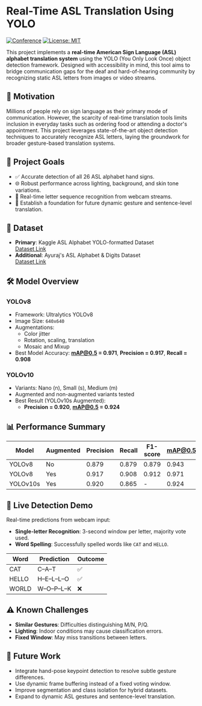 # Real-Time ASL Translation Using YOLO

[![Conference](https://img.shields.io/badge/ICLR-2025-blue)]()
[![License: MIT](https://img.shields.io/badge/License-MIT-yellow.svg)]()

This project implements a **real-time American Sign Language (ASL) alphabet translation system** using the YOLO (You Only Look Once) object detection framework. Designed with accessibility in mind, this tool aims to bridge communication gaps for the deaf and hard-of-hearing community by recognizing static ASL letters from images or video streams.

## 🧠 Motivation

Millions of people rely on sign language as their primary mode of communication. However, the scarcity of real-time translation tools limits inclusion in everyday tasks such as ordering food or attending a doctor's appointment. This project leverages state-of-the-art object detection techniques to accurately recognize ASL letters, laying the groundwork for broader gesture-based translation systems.

## 🎯 Project Goals

- ✅ Accurate detection of all 26 ASL alphabet hand signs.
- 🌐 Robust performance across lighting, background, and skin tone variations.
- 🎥 Real-time letter sequence recognition from webcam streams.
- 🚀 Establish a foundation for future dynamic gesture and sentence-level translation.

## 📁 Dataset

- **Primary**: Kaggle ASL Alphabet YOLO-formatted Dataset  
  [Dataset Link](https://www.kaggle.com/datasets/daskoushik/sign-language-dataset-for-yolov7)
- **Additional**: Ayuraj's ASL Alphabet & Digits Dataset  
  [Dataset Link](https://www.kaggle.com/datasets/ayuraj/asl-dataset)

## 🛠️ Model Overview

### YOLOv8

- Framework: Ultralytics YOLOv8
- Image Size: `640x640`
- Augmentations:
  - Color jitter
  - Rotation, scaling, translation
  - Mosaic and Mixup
- Best Model Accuracy: **mAP@0.5 = 0.971**, **Precision = 0.917**, **Recall = 0.908**

### YOLOv10

- Variants: Nano (n), Small (s), Medium (m)
- Augmented and non-augmented variants tested
- Best Result (YOLOv10s Augmented):
  - **Precision = 0.920**, **mAP@0.5 = 0.924**

## 📊 Performance Summary

| Model         | Augmented | Precision | Recall | F1-score | mAP@0.5 |
|---------------|-----------|-----------|--------|----------|----------|
| YOLOv8        | No        | 0.879     | 0.879  | 0.879    | 0.943    |
| YOLOv8        | Yes       | 0.917     | 0.908  | 0.912    | 0.971    |
| YOLOv10s      | Yes       | 0.920     | 0.865  | -        | 0.924    |

## 🎥 Live Detection Demo

Real-time predictions from webcam input:

- **Single-letter Recognition**: 3-second window per letter, majority vote used.
- **Word Spelling**: Successfully spelled words like `CAT` and `HELLO`.

| Word   | Prediction | Outcome |
|--------|------------|---------|
| CAT    | C–A–T      | ✅      |
| HELLO  | H–E–L–L–O  | ✅      |
| WORLD  | W–O–P–L–K  | ❌      |

## ⚠️ Known Challenges

- **Similar Gestures**: Difficulties distinguishing M/N, P/Q.
- **Lighting**: Indoor conditions may cause classification errors.
- **Fixed Window**: May miss transitions between letters.

## 🔮 Future Work

- Integrate hand-pose keypoint detection to resolve subtle gesture differences.
- Use dynamic frame buffering instead of a fixed voting window.
- Improve segmentation and class isolation for hybrid datasets.
- Expand to dynamic ASL gestures and sentence-level translation.


